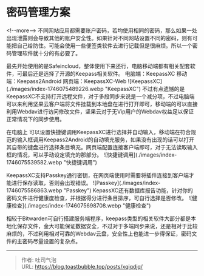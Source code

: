 # 密码管理方案


&lt;!--more--&gt;
不同网站应用都需要账户密码，若均使用相同的密码，那么如果一处出现泄露则会导致其他的账户安全性。如果针对不同网站设置不同的密码，则有可能把自己给防住。可能会使用一些便签类软件去进行记载但是很麻烦。所以一个密码管理软件就十分的有必要了。

最先开始使用的是Safeincloud，整体使用下来还行，电脑移动端都有相关配套软件，可最后还是选择了开源的Keepass相关软件。
电脑端：KeepassXC
移动端：Keepass2Android
网页端：KeepassXC-Web
![KeepassXC](./images/index-1746075489226.webp &#34;KeepassXC&#34;)
不过有点遗憾的是KeepassXC不支持打开远程文件，对于多段同步来说是一个减分项，不过电脑端可以来利用坚果云客户端将文件挂载到本地盘在进行打开即可，移动端的可以直接利用Webdav进行访问修改文件，坚果云对于无Vip用户的Webdav权益足以保证正常情况下的同步使用。

在电脑上 可以设置快捷键调用KeepassXC进行选择并自动输入，移动端在符合规范的输入框调用Keepass2Android的自动填充服务，如果没有出现的话可以打开其自带的键盘进行选择条目填充。网页端配置连接客户端即可，对于无法读取输入框的情况，可以手动设定填充的那部分。
![快捷键调用](./images/index-1746075539582.webp &#34;快捷键调用&#34;)

KeepassXC支持Passkey通行密钥，在网页端使用时需要将插件连接到客户端才能进行保存读取，否则会出现错误。
![Passkey](./images/index-1746075586863.webp &#34;Passkey&#34;)
KepassXC还有数据库报告功能，针对你的密码文件进行健康度检查，并根据得分进行条目排序，可自行选择是否修改。
![健康检查](./images/index-1746075698708.webp &#34;健康检查&#34;)

相较于Bitwarden可自行搭建服务端程序，keepass类型的相关软件大部分都是本地化保存文件，金大可能保证数据安全，不过对于多端同步来说，还是相对于比较麻烦的，不过利用相对可靠的Webdav云盘，安全性上也能进一步得保证，密码文件的主密码尽量设置的复杂点。

---

> 作者: 吐司气泡  
> URL: https://blog.toastbubble.top/posts/xqiqdjq/  

